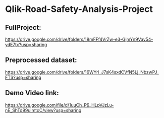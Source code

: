 # Qlik-Road-Safety-Analysis-Project
## FullProject:
https://drive.google.com/drive/folders/18mFFf4VrZw-e3-GjmYn9Vav54-ydE7tx?usp=sharing

## Preprocessed dataset:
https://drive.google.com/drive/folders/16WYrI_J7sK4sxdCVfN5Lj_NbzwPJ_FTS?usp=sharing

## Demo Video link:
https://drive.google.com/file/d/1uuCh_P9_HLpVJzLu-nE_ShTd99uimtoC/view?usp=sharing

